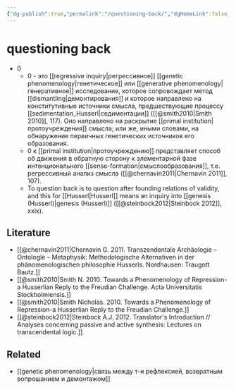 ```yaml
---
{"dg-publish":true,"permalink":"/questioning-back/","dgHomeLink":false,"dgPassFrontmatter":false}
---
```


# questioning back
- 0
	- 0 - это [[regressive inquiry|регрессивное]] [[genetic phenomenology|генетическое]] или [[generative phenomenology|генеративное]] исследование, которое сопровождает метод [[dismantling|демонтирования]] и которое направлено на конститутивные источники смысла, предшествующие процессу [[sedimentation_Husserl|седиментации]] ([[@smith2010|Smith 2010]], 117). Оно направлено на раскрытие [[primal institution|протоучреждения]] смысла; или же, иными словами, на обнаружение первичных генетических источников его образования.
	- 0 к [[primal institution|протоучреждению]] представляет способ об движения в обратную сторону к элементарной фазе интенционального [[sense-formation|смыслообразования]], т.е. регрессивный анализ смысла ([[@chernavin2011|Chernavin 2011]], 107).
	- To question back is to question after founding relations of validity, and this for [[Husserl|Husserl]] means an inquiry into [[genesis (Husserl)|genesis (Husserl)]] ([[@steinbock2012|Steinbock 2012]], xxix). 

## Literature
- [[@chernavin2011|Chernavin G. 2011. Transzendentale Archäologie – Ontologie – Metaphysik: Methodologische Alternativen in der phänomenologischen philosophie Husserls. Nordhausen: Traugott Bautz.]]
- [[@smith2010|Smith N. 2010. Towards a Phenomenology of Repression-a Husserlian Reply to the Freudian Challenge. Acta Universitatis Stockholmiensis.]]
- [[@smith2010|Smith Nicholas. 2010. Towards a Phenomenology of Repression-a Husserlian Reply to the Freudian Challenge.]]
- [[@steinbock2012|Steinbock A.J. 2012. Translator's Introduction // Analyses concerning passive and active synthesis: Lectures on transcendental logic.]]


## Related
- [[genetic phenomenology|связь между т-и рефлексией, возвратным вопрошанием и демонтажом]]